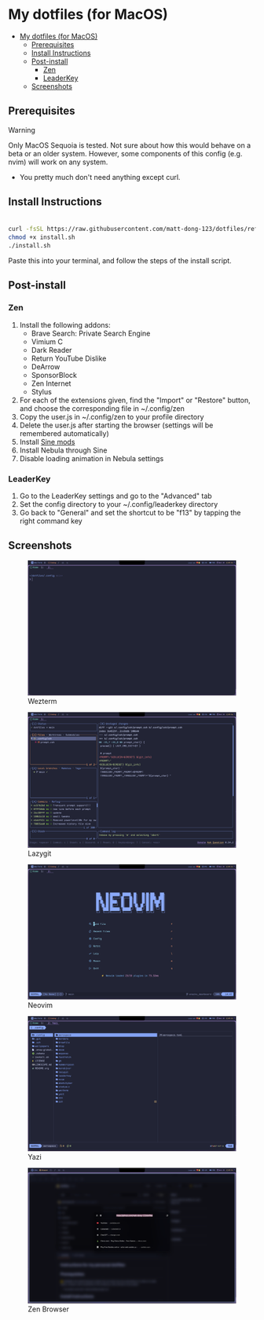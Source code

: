 # My dotfiles (for MacOS)
<!--toc:start-->
- [My dotfiles (for MacOS)](#my-dotfiles-for-macos)
  - [Prerequisites](#prerequisites)
  - [Install Instructions](#install-instructions)
  - [Post-install](#post-install)
    - [Zen](#zen)
    - [LeaderKey](#leaderkey)
  - [Screenshots](#screenshots)
<!--toc:end-->
## Prerequisites

> [!warning]
> Only MacOS Sequoia is tested. Not sure about how this would
> behave on a beta or an older system. However, some components of this
> config (e.g. nvim) will work on any system.

- You pretty much don't need anything except curl.

## Install Instructions

``` bash

curl -fsSL https://raw.githubusercontent.com/matt-dong-123/dotfiles/refs/heads/main/install.sh
chmod +x install.sh
./install.sh

```

Paste this into your terminal, and follow the steps of the install
script.

## Post-install

### Zen

1.  Install the following addons:
    - Brave Search: Private Search Engine
    - Vimium C
    - Dark Reader
    - Return YouTube Dislike
    - DeArrow
    - SponsorBlock
    - Zen Internet
    - Stylus
2.  For each of the extensions given, find the "Import" or "Restore"
    button, and choose the corresponding file in ~/.config/zen
3.  Copy the user.js in ~/.config/zen to your profile directory
4.  Delete the user.js after starting the browser (settings will be
    remembered automatically)
5.  Install [Sine mods](https://github.com/CosmoCreeper/Sine)
6.  Install Nebula through Sine
7.  Disable loading animation in Nebula settings

### LeaderKey

1.  Go to the LeaderKey settings and go to the "Advanced" tab
2.  Set the config directory to your ~/.config/leaderkey directory
3.  Go back to "General" and set the shortcut to be "f13" by tapping the
    right command key

## Screenshots

<figure>
<img src="./assets/wezterm.png" />
<figcaption>Wezterm</figcaption>
</figure>

<figure>
<img src="./assets/lazygit.png" />
<figcaption>Lazygit</figcaption>
</figure>

<figure>
<img src="./assets/neovim.png" />
<figcaption>Neovim</figcaption>
</figure>

<figure>
<img src="./assets/yazi.png" />
<figcaption>Yazi</figcaption>
</figure>

<figure>
<img src="./assets/zen.png" />
<figcaption>Zen Browser</figcaption>
</figure>
